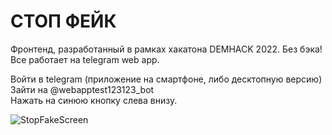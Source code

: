 # СТОП ФЕЙК
Фронтенд, разработанный в рамках хакатона DEMHACK 2022.
Без бэка! Все работает на telegram web app.

Войти в telegram (приложение на смартфоне, либо десктопную версию)
<br/>
Зайти на @webapptest123123_bot
<br/>
Нажать на синюю кнопку слева внизу.
<br/>

<img alt="StopFakeScreen" src="/public/img/stopfake.gif">
